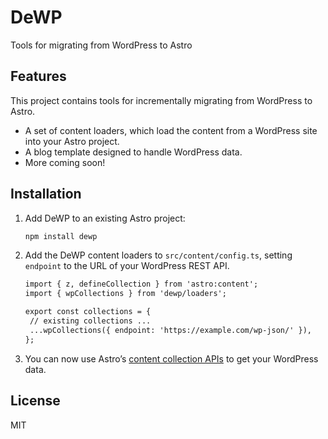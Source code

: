 # DeWP

Tools for migrating from WordPress to Astro

## Features

This project contains tools for incrementally migrating from WordPress to Astro.

- A set of content loaders, which load the content from a WordPress site into your Astro project.
- A blog template designed to handle WordPress data.
- More coming soon!

## Installation

1. Add DeWP to an existing Astro project:

   ```sh
   npm install dewp
   ```

2. Add the DeWP content loaders to `src/content/config.ts`, setting `endpoint` to the URL of your WordPress REST API.

   ```diff
   import { z, defineCollection } from 'astro:content';
   import { wpCollections } from 'dewp/loaders';

   export const collections = {
   	// existing collections ...
   	...wpCollections({ endpoint: 'https://example.com/wp-json/' }),
   };
   ```

3. You can now use Astro’s [content collection APIs](https://5-0-0-beta.docs.astro.build/en/guides/content-collections/) to get your WordPress data.

## License

MIT
